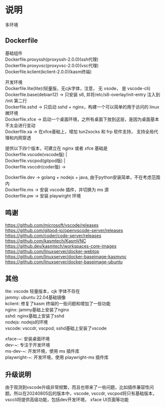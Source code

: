 # 说明

多环境

## Dockerfile

基础组件  
Dockerfile.proxyssh(proxyssh-2.0.0)(ssh代理)  
Dockerfile.proxyvsc(proxyvsc-2.0.0)(vsc代理)  
Dockerfile.kclient(kclient-2.0.0)(kasm终端)  
  
开发环境  
Dockerfile.lite(lite)(轻量版，无cjk字体，注意， 无 vsode， 是 vscode-cli)  
Dockerfile.base(debian12) ->  只安装 s6, 并将/etc/s6-overlay/init-entry 注入到 /init 第二行  
Dockerfile.sshd -> 只启动 sshd + nginx，构建一个可以简单的用于访问的 linux 微环境  
Dockerfile.xfce -> 启动一个桌面环境，之所有桌面下放到这层，是因为桌面基本不太会进行变动  
Dockerfile.xa   -> 在xfce基础上，增加 tun2socks 和 frp 软件支持， 支持全局代理和内网穿透  
  
提供以下四个版本，可建立在 nginx 或者 xfce 基础是
Dockerfile.vscode(vscode版) |  
Dockerfile.vscpod(gitpod版) |  
Dockerfile.vsccdr(coder版) ->  
  
Dockerfile.dev ->  golang + nodejs + java, 由于python安装简单，不在考虑范围内  
Dockerfile.ms ->   安装 vscode 插件，并切换为 ms 源  
Dockerfile.pw ->   安装 playwirght 环境  


## 鸣谢
https://github.com/microsoft/vscode/releases  
https://github.com/gitpod-io/openvscode-server/releases  
https://github.com/coder/code-server/releases  
https://github.com/kasmtech/KasmVNC  
https://github.dev/kasmtech/workspaces-core-images  
https://github.com/linuxserver/docker-webtop  
https://github.com/linuxserver/docker-baseimage-kasmvnc  
https://github.com/linuxserver/docker-baseimage-ubuntu  

## 其他
lite: vscode 轻量版本，cjk 字体不存在  
jammy: ubuntu 22.04基础镜像  
kclient: 修复了kasm 终端的一些问题和增加了一些功能  
nginx: jammy基础上安装了nginx  
sshd: nginx基础上安装了sshd  
nodejs: nodejs的环境  
vscode: vsccdr, vscpod; sshd基础上安装了vscode  
  
xface-~: 安装桌面环境  
dev-~: 专注于开发环境  
ms-dev-~: 开发环境，使用 ms 插件库  
playwright-~: 开发环境，使用 playwright-ms 插件库  

## 升级说明

由于观测到vscode升级非常频繁，而且也带来了一些问题，比如插件兼容性问题。所以在20240805后的版本中，vscode, vsccdr, vscpod将只有基础版本，vsccli将提供高级功能，包括dev开发环境， xface UI页面等功能